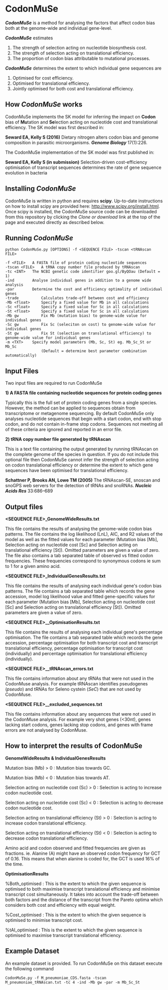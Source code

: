 # CodonMuSe
**_CodonMuSe_** is a method for analysing the factors that affect codon bias both at the genome-wide and individual gene-level. 

**_CodonMuSe_** estimates
1) The strength of selection acting on nucleotide biosynthesis cost.
2) The strength of selection acting on translational efficiency.
3) The proportion of codon bias attributable to mutational processes.

**_CodonMuSe_** determines the extent to which individual gene sequences are
1) Optimised for cost efficiency.
2) Optimised for translational efficiency.
3) Jointly optimised for both cost and translational efficiency.

## How _CodonMuSe_ works
CodonMuSe implements the SK model for inferring the impact on **Codon** bias of **Mu**tation and **Se**lection acting on nucleotide cost and translational efficiency. The SK model was first described in:

**Seward EA, Kelly S (2016)** Dietary nitrogen alters codon bias and genome composition in parasitic microorganisms. **_Genome Biology_** 17(1):226.

The CodonMuSe implementation of the SK model was first published in:

**Seward EA, Kelly S (in submission)** Selection-driven cost-efficiency optimisation of transcript sequences determines the rate of gene sequence evolution in bacteria

## Installing _CodonMuSe_
CodonMuSe is written in python and requires **scipy**. Up-to-date instructions on how to install scipy are provided here: http://www.scipy.org/install.html. Once scipy is installed, the CodonMuSe source code can be downloaded from this repository by clicking the _Clone or download_ link at the top of the page and executed directly as described below.


## Running _CodonMuSe_

`python CodonMuSe.py [OPTIONS] -f <SEQUENCE FILE> -tscan <tRNAscan FILE>`

	-f <FILE>	A FASTA file of protein coding nucleotide sequences
	-tscan <FILE>	A tRNA copy number file produced by tRNAscan
	-tc <INT>	The NCBI genetic code identifier goo.gl/ByQOau (Default = 1)
	-ind		Analyse individual genes in addition to a genome wide analysis
	-par 		Determine the cost and efficiency optimality of individual genes
	-trade          Calculates trade-off between cost and efficiency
	-Mb <float>  	Specify a fixed value for Mb in all calculations
	-Sc <float>  	Specify a fixed value for Sc in all calculations
	-St <float>  	Specify a fixed value for Sc in all calculations
	-Mb gw       	Fix Mb (mutation bias) to genome-wide value for individual genes
	-Sc gw       	Fix Sc (seleciton on cost) to genome-wide value for individual genes
	-St gw       	Fix St (selection on translational efficiency) to genome-wide value for individual genes
	-m <TXT>	Specify model parameters (Mb, Sc, St) eg. Mb_Sc_St or Mb_Sc
	                (Default = determine best parameter combination automatically)

## Input Files

Two input files are required to run CodonMuSe

**1) A FASTA file containing nucleotide sequences for protein coding genes**

Typically this is the full set of protein coding genes from a single species. However, the method can be applied to sequences obtain from transcriptome or metagenome sequencing. By default CodonMuSe only analyses nucleotide sequences that begin with a start codon, end with stop codon, and do not contain in-frame stop codons. Sequences not meeting all of these criteria are ignored and reported in an error file.

**2) tRNA copy number file generated by tRNAscan**

This is a text file containing the output generated by running tRNAscan on the complete genome of the species in question. If you do not include this optional file then CodonMuSe cannot infer the strength of selection acting on codon translational efficiency or determine the extent to which gene sequences have been optimised for translational efficiency.

**Schattner P, Brooks AN, Lowe TM (2005)** The tRNAscan-SE, snoscan and snoGPS web servers for the detection of tRNAs and snoRNAs. **_Nucleic Acids Res_** 33:686–689


## Output files

**\<SEQUENCE FILE\>\_GenomeWideResults.txt** 

This file contains the results of analysing the genome-wide codon bias patterns. The file contains the log likelihood (LnL), AIC, and R2 values of the model as well as the fitted values for each parameter (Mutation bias [Mb], Selection acting on nucleotide cost [Sc] and Selection acting on translational efficiency [St]). Omitted parameters are given a value of zero. The file also contains a tab separated table of observed vs fitted codon frequencies. These frequencies correspond to synonymous codons ie sum to 1 for a given amino acid.

**\<SEQUENCE FILE\>\_IndividualGenesResults.txt**

This file contains the results of analysing each individual gene's codon bias patterns. The file contains a tab separated table which records the gene accession, model log likelihood value and fitted gene-specific values for each parameter (Mutation bias [Mb], Selection acting on nucleotide cost [Sc] and Selection acting on translational efficiency [St]). Omitted parameters are given a value of zero.

**\<SEQUENCE FILE\>__OptimisationResults.txt**

This file contains the results of analysing each individual gene's percentage optimisation. The file contains a tab separated table which records the gene accession, percentage optimisation for both transcript cost and transcript translational efficiency, percentage optimisation for transcript cost (individually) and percentage optimisation for translational efficiency (individually). 

**\<SEQUENCE FILE\>__tRNAscan_errors.txt**

This file contains information about any tRNAs that were not used in the CodonMuse analysis. For example tRNAscan identifies pseudogenes (_pseudo_) and tRNAs for Seleno cystein (_SeC_) that are not used by CodonMuse.

**\<SEQUENCE FILE\>__excluded_sequences.txt**

This file contains information about any sequences that were not used in the CodonMuse analysis. For example very shot genes (\<30nt), genes lacking start codons, genes lacking stop codons, and genes with frame errors are not analysed by CodonMuse.

## How to interpret the results of CodonMuSe
**GenomeWideResults & IndividualGenesResults**

Mutation bias (Mb) > 0 : Mutation bias towards GC.

Mutation bias (Mb) < 0 : Mutation bias towards AT.

Selection acting on nucleotide cost (Sc) > 0 : Selection is acting to increase codon nucleotide cost.

Selection acting on nucleotide cost (Sc) < 0 : Selection is acting to decrease codon nucleotide cost.

Selection acting on translational efficiency (St) > 0 : Selection is acting to increase codon translational efficiency.

Selection acting on translational efficiency (St) < 0 : Selection is acting to decrease codon translational efficiency.

Amino acid and codon observed and fitted frequencies are given as fractions. ie. Alanine (A) might have an observed codon frequency for GCT of 0.16. This means that when alanine is coded for, the GCT is used 16% of the time.

**OptimisationResults**

%Both_optimised : This is the extent to which the given sequence is optimised to both maximise transcript translational efficiency and minimise transcript cost simultaneously. It takes into account the trade-off between both factors and the distance of the transcript from the Pareto optima which considers both cost and efficiency with equal weight.

%Cost_optimised : This is the extent to which the given sequence is optimised to minimise transcript cost.

%tAI_optimised : This is the extent to which the given sequence is optimised to maximise transcript translational efficiency.


## Example Dataset

An example dataset is provided. To run CodonMuSe on this dataset execute the following command

`CodonMuSe.py -f M_pneumoniae_CDS.fasta -tscan M_pneumoniae_tRNAscan.txt -tc 4 -ind -Mb gw -par -m Mb_Sc_St`

